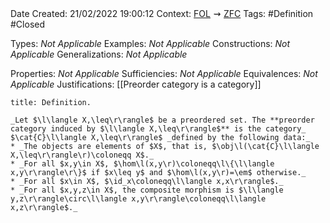 <br />
<br />

Date Created: 21/02/2022 19:00:12
Context: [$\textrm{FOL}$](obsidian://open?file=First%20Order%20Logic)$\,\,\rightsquigarrow\,\,$[$\textrm{ZFC}$](obsidian://open?file=Zermelo-Fraenkel%20Set%20Theory%20with%20Choice)
Tags: #Definition #Closed 

Types: _Not Applicable_
Examples: _Not Applicable_
Constructions: _Not Applicable_
Generalizations: _Not Applicable_

Properties: _Not Applicable_
Sufficiencies: _Not Applicable_
Equivalences: _Not Applicable_
Justifications: [[Preorder category is a category]]

``` ad-Definition
title: Definition.

_Let $\l\langle X,\leq\r\rangle$ be a preordered set. The **preorder category induced by $\l\langle X,\leq\r\rangle$** is the category_ $\cat{C}\l\langle X,\leq\r\rangle$ _defined by the following data:_
* _The objects are elements of $X$, that is, $\obj\l(\cat{C}\l\langle X,\leq\r\rangle\r)\coloneqq X$._
* _For all $x,y\in X$, $\hom\l(x,y\r)\coloneqq\l\{\l\langle x,y\r\rangle\r\}$ if $x\leq y$ and $\hom\l(x,y\r)=\em$ otherwise._
* _For all $x\in X$, $\id_x\coloneqq\l\langle x,x\r\rangle$._
* _For all $x,y,z\in X$, the composite morphism is $\l\langle y,z\r\rangle\circ\l\langle x,y\r\rangle\coloneqq\l\langle x,z\r\rangle$._

```

